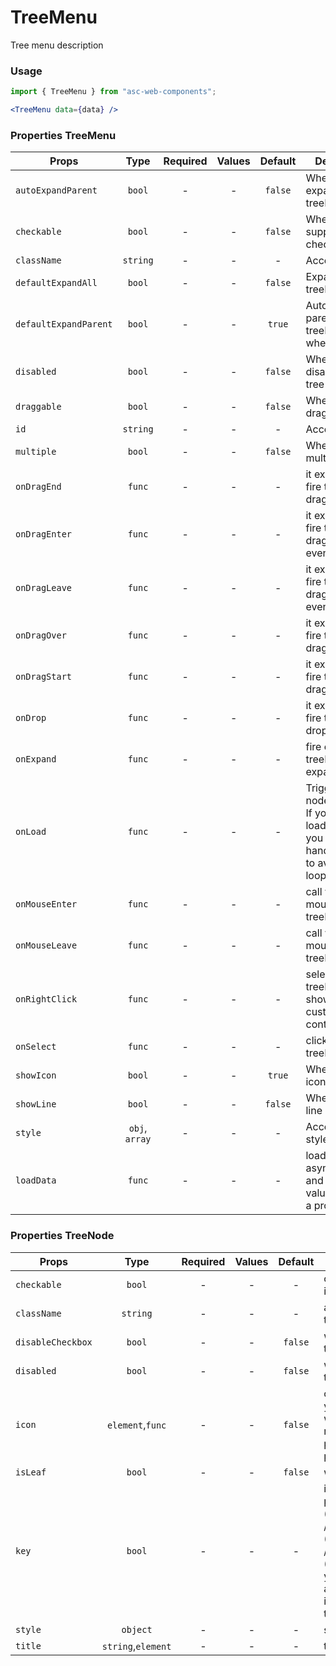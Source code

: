 # TreeMenu

Tree menu description

### Usage

```js
import { TreeMenu } from "asc-web-components";
```

```jsx
<TreeMenu data={data} />
```

### Properties TreeMenu

| Props                 |        Type        | Required | Values | Default | Description                                                                                             |
| --------------------- | :----------------: | :------: | :----: | :-----: | ------------------------------------------------------------------------------------------------------- |
| `autoExpandParent`    |       `bool`       |    -     |   -    | `false` | Whether auto expand parent treeNodes                                                                    |
| `checkable`           |       `bool`       |    -     |   -    | `false` | Whether support checked                                                                                 |
| `className`           |      `string`      |    -     |   -    |    -    | Accepts class                                                                                           |
| `defaultExpandAll`    |       `bool`       |    -     |   -    | `false` | Expand all treeNodes                                                                                    |
| `defaultExpandParent` |       `bool`       |    -     |   -    | `true`  | Auto expand parent treeNodes when init                                                                  |
| `disabled`            |       `bool`       |    -     |   -    | `false` | Whether disabled the tree                                                                               |
| `draggable`           |       `bool`       |    -     |   -    | `false` | Whether can drag treeNode                                                                               |
| `id`                  |      `string`      |    -     |   -    |    -    | Accepts id                                                                                              |
| `multiple`            |       `bool`       |    -     |   -    | `false` | Whether multiple select                                                                                 |
| `onDragEnd`           |       `func`       |    -     |   -    |    -    | it execs when fire the tree's dragend event                                                             |
| `onDragEnter`         |       `func`       |    -     |   -    |    -    | it execs when fire the tree's dragenter event                                                           |
| `onDragLeave`         |       `func`       |    -     |   -    |    -    | it execs when fire the tree's dragleave event                                                           |
| `onDragOver`          |       `func`       |    -     |   -    |    -    | it execs when fire the tree's dragover event                                                            |
| `onDragStart`         |       `func`       |    -     |   -    |    -    | it execs when fire the tree's dragstart event                                                           |
| `onDrop`              |       `func`       |    -     |   -    |    -    | it execs when fire the tree's drop event                                                                |
| `onExpand`            |       `func`       |    -     |   -    |    -    | fire on treeNode expand or not                                                                          |
| `onLoad`              |       `func`       |    -     |   -    |    -    | Trigger when a node is loaded. If you set the loadedKeys, you must handle onLoad to avoid infinity loop |
| `onMouseEnter`        |       `func`       |    -     |   -    |    -    | call when mouse enter a treeNode                                                                        |
| `onMouseLeave`        |       `func`       |    -     |   -    |    -    | call when mouse leave a treeNode                                                                        |
| `onRightClick`        |       `func`       |    -     |   -    |    -    | select current treeNode and show customized contextmenu                                                 |
| `onSelect`            |       `func`       |    -     |   -    |    -    | click the treeNode to fire                                                                              |
| `showIcon`            |       `bool`       |    -     |   -    | `true`  | Whether show icon                                                                                       |
| `showLine`            |       `bool`       |    -     |   -    | `false` | Whether show line                                                                                       |
| `style`               |   `obj`, `array`   |    -     |   -    |    -    | Accepts css style                                                                                       |
| `loadData`            |       `func`       |    -     |   -    |    -    | load data asynchronously and the return value should be a promise                                       |

### Properties TreeNode

| Props             |        Type        | Required | Values | Default | Description                                                                                                                                                                 |
| ----------------- | :----------------: | :------: | :----: | :-----: | --------------------------------------------------------------------------------------------------------------------------------------------------------------------------- |
| `checkable`       |       `bool`       |    -     |   -    |    -    | control node checkable if Tree is checkable                                                                                                                                 |
| `className`       |      `string`      |    -     |   -    |    -    | additional class to treeNode                                                                                                                                                |
| `disableCheckbox` |       `bool`       |    -     |   -    | `false` | whether disable the treeNode' checkbox                                                                                                                                      |
| `disabled`        |       `bool`       |    -     |   -    | `false` | whether disabled the treeNode                                                                                                                                               |
| `icon`            |  `element`,`func`  |    -     |   -    | `false` | customize icon. When you pass component, whose render will receive full TreeNode props as component props                                                                   |
| `isLeaf`          |       `bool`       |    -     |   -    | `false` | whether it's leaf node                                                                                                                                                      |
| `key`             |       `bool`       |    -     |   -    |    -    | it's used with tree props's (default)ExpandedKeys / (default)CheckedKeys / (default)SelectedKeys. you'd better to set it, and it must be unique in the tree's all treeNodes |
| `style`           |      `object`      |    -     |   -    |    -    | set style to treeNode                                                                                                                                                       |
| `title`           | `string`,`element` |    -     |   -    |    -    | tree/subTree's title                                                                                                                                                        |

